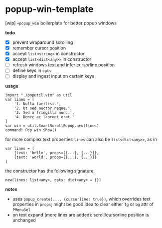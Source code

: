 # popup-win-template

[wip] `+popup_win` boilerplate for better popup windows

**todo**

- [x] prevent wraparound scrolling
- [x] remember cursor position
- [x] accept `list<string>` in constructor
- [x] accept `list<dict<any>>` in constructor
- [ ] refresh windows text and infer cursorline position
- [ ] define keys in `opts`
- [ ] display and ingest input on certain keys

**usage**

```
import "./poputil.vim" as util
var lines = [
    '1. Nulla facilisi.',
    '2. Ut sed auctor neque.',
    '3. Sed a fringilla nunc.',
    '4. Donec ac laoreet erat.'
]
var win = util.SmartScrollPopup.new(lines)
command! Pop win.Show()
```

for more complex text properties `lines` can also be `list<dict<any>>`, as in

```
var lines = [
    {text: 'hello', props=[{...}, {...}]},
    {text: 'world', props=[{...}, {...}]}
]
```

the constructor has the following signature:
```
new(lines: list<any>, opts: dict<any> = {})
```

**notes**

- uses `popup_create(..., {cursorline: true})`, which overrides text properties in `props`; might be good idea to clear either `fg` or `bg` attr of `PMenuSel`
- on text expand (more lines are added): scroll/cursorline position is unchanged
